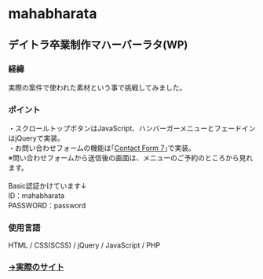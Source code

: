 # mahabharata
## デイトラ卒業制作マハーバーラタ(WP)
### 経緯
実際の案件で使われた素材という事で挑戦してみました｡

### ポイント
・スクロールトップボタンはJavaScript、ハンバーガーメニューとフェードインはjQueryで実装｡<br>
・お問い合わせフォームの機能は｢[Contact Form 7](https://ja.wordpress.org/plugins/contact-form-7/)｣で実装｡<br>
※問い合わせフォームから送信後の画面は、メニューのご予約のところから見れます。<br><br>
Basic認証かけています↓<br>
ID：mahabharata<br>
PASSWORD：password

### 使用言語
HTML / CSS(SCSS) / jQuery / JavaScript / PHP

### [→実際のサイト](https://mahabharata.tosshii-portfolio.com/)
